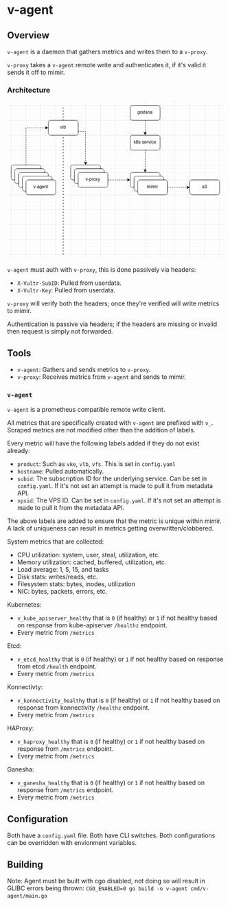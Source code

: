 # v-agent

## Overview
`v-agent` is a daemon that gathers metrics and writes them to a `v-proxy`.

`v-proxy` takes a `v-agent` remote write and authenticates it, if it's valid it sends it off to mimir.

### Architecture
![](./docs/metrics-arch.drawio.png)

`v-agent` must auth with `v-proxy`, this is done passively via headers:
- `X-Vultr-SubID`: Pulled from userdata.
- `X-Vultr-Key`: Pulled from userdata.

`v-proxy` will verify both the headers; once they're verified will write metrics to mimir.

Authentication is passive via headers; if the headers are missing or invalid then request is simply not forwarded.

## Tools
- `v-agent`: Gathers and sends metrics to `v-proxy`.
- `v-proxy`: Receives metrics from `v-agent` and sends to mimir.

### `v-agent`
`v-agent` is a prometheus compatible remote write client.

All metrics that are specifically created with `v-agent` are prefixed with `v_`. Scraped metrics are not modified other than the addition of labels.

Every metric will have the following labels added if they do not exist already:
- `product`: Such as `vke`, `vlb`, `vfs`. This is set in `config.yaml`
- `hostname`: Pulled automatically.
- `subid`: The subscription ID for the underlying service. Can be set in `config.yaml`. If it's not set an attempt is made to pull it from metadata API.
- `vpsid`: The VPS ID. Can be set in `config.yaml`. If it's not set an attempt is made to pull it from the metadata API.

The above labels are added to ensure that the metric is unique within mimir. A lack of uniqueness can result in metrics getting overwritten/clobbered.

System metrics that are collected:
- CPU utilization: system, user, steal, utilization, etc.
- Memory utilization: cached, buffered, utilization, etc.
- Load average: 1, 5, 15, and tasks
- Disk stats: writes/reads, etc.
- Filesystem stats: bytes, inodes, utilization
- NIC: bytes, packets, errors, etc.

Kubernetes:
- `v_kube_apiserver_healthy` that is `0` (if healthy) or `1` if not healthy based on response from kube-apiserver `/healthz` endpoint.
- Every metric from `/metrics`

Etcd:
- `v_etcd_healthy` that is `0` (if healthy) or `1` if not healthy based on response from etcd `/health` endpoint.
- Every metric from `/metrics`

Konnectivty:
- `v_konnectivity_healthy` that is `0` (if healthy) or `1` if not healthy based on response from konnectivity `/healthz` endpoint.
- Every metric from `/metrics`

HAProxy:
- `v_haproxy_healthy` that is `0` (if healthy) or `1` if not healthy based on response from `/metrics` endpoint.
- Every metric from `/metrics`

Ganesha:
- `v_ganesha_healthy` that is `0` (if healthy) or `1` if not healthy based on response from `/metrics` endpoint.
- Every metric from `/metrics`

## Configuration
Both have a `config.yaml` file. Both have CLI switches. Both configurations can be overridden with envionment variables.

## Building
Note: Agent must be built with cgo disabled, not doing so will result in GLIBC errors being thrown: `CGO_ENABLED=0 go build -o v-agent cmd/v-agent/main.go`
